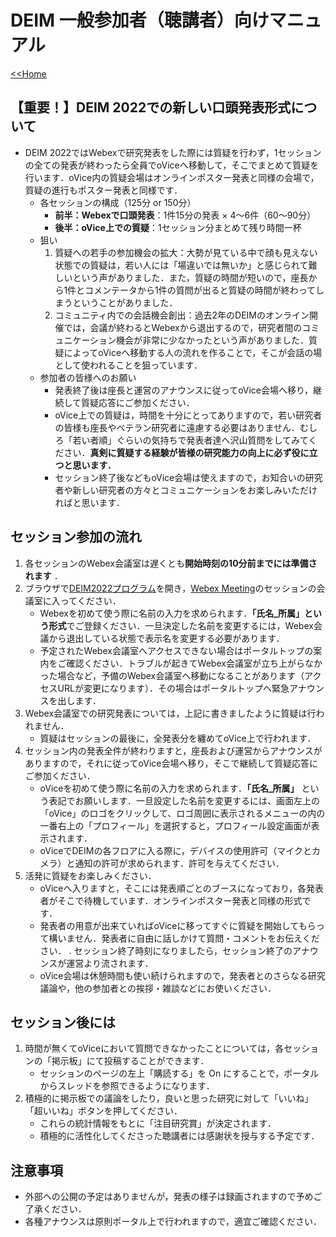 # DEIM 一般参加者（聴講者）向けマニュアル

[<<Home](README.md)

## 【重要！】DEIM 2022での新しい口頭発表形式について
* DEIM 2022ではWebexで研究発表をした際には質疑を行わず，1セッションの全ての発表が終わったら全員でoViceへ移動して，そこでまとめて質疑を行います．oVice内の質疑会場はオンラインポスター発表と同様の会場で，質疑の進行もポスター発表と同様です．
	* 各セッションの構成（125分 or 150分）
		* **前半：Webexで口頭発表**：1件15分の発表 × 4～6件（60～90分）
		* **後半：oVice上での質疑**：1セッション分まとめて残り時間一杯
	* 狙い
		1. 質疑への若手の参加機会の拡大：大勢が見ている中で顔も見えない状態での質疑は，若い人には「場違いでは無いか」と感じられて難しいという声がありました．また，質疑の時間が短いので，座長から1件とコメンテータから1件の質問が出ると質疑の時間が終わってしまうということがありました．
		3. コミュニティ内での会話機会創出：過去2年のDEIMのオンライン開催では，会議が終わるとWebexから退出するので，研究者間のコミュニケーション機会が非常に少なかったという声がありました．質疑によってoViceへ移動する人の流れを作ることで，そこが会話の場として使われることを狙っています．
	* 参加者の皆様へのお願い
		* 発表終了後は座長と運営のアナウンスに従ってoVice会場へ移り，継続して質疑応答にご参加ください．
		* oVice上での質疑は，時間を十分にとってありますので，若い研究者の皆様も座長やベテラン研究者に遠慮する必要はありません．むしろ「若い者順」ぐらいの気持ちで発表者達へ沢山質問をしてみてください．**真剣に質疑する経験が皆様の研究能力の向上に必ず役に立つと思います．**
		* セッション終了後などもoVice会場は使えますので，お知合いの研究者や新しい研究者の方々とコミュニケーションをお楽しみいただければと思います．


## セッション参加の流れ
1. 各セッションのWebex会議室は遅くとも**開始時刻の10分前までには準備されます** ．
2. ブラウザで[DEIM2022プログラム](https://cms.dbsj.org/deim2022/program/)を開き，[Webex Meeting](https://mediafiles.webex.com/ja/downloads.html)のセッションの会議室に入ってください．
    * Webexを初めて使う際に名前の入力を求められます．**「氏名_所属」という形式**でご登録ください．一旦決定した名前を変更するには，Webex会議から退出している状態で表示名を変更する必要があります．
    * 予定されたWebex会議室へアクセスできない場合はポータルトップの案内をご確認ください．トラブルが起きてWebex会議室が立ち上がらなかった場合など，予備のWebex会議室へ移動になることがあります（アクセスURLが変更になります）．その場合はポータルトップへ緊急アナウンスを出します．
3. Webex会議室での研究発表については，上記に書きましたように質疑は行われません．
    * 質疑はセッションの最後に，全発表分を纏めてoVice上で行われます．
4. セッション内の発表全件が終わりますと，座長および運営からアナウンスがありますので，それに従ってoVice会場へ移り，そこで継続して質疑応答にご参加ください．
    * oViceを初めて使う際に名前の入力を求められます．**「氏名_所属」** という表記でお願いします．一旦設定した名前を変更するには、画面左上の「oVice」のロゴをクリックして、ロゴ周囲に表示されるメニューの内の一番右上の「プロフィール」を選択すると，プロフィール設定画面が表示されます．
    * oViceでDEIMの各フロアに入る際に，デバイスの使用許可（マイクとカメラ）と通知の許可が求められます．許可を与えてください．
5. 活発に質疑をお楽しみください． 
    * oViceへ入りますと，そこには発表順ごとのブースになっており，各発表者がそこで待機しています．オンラインポスター発表と同様の形式です．
    * 発表者の用意が出来ていればoViceに移ってすぐに質疑を開始してもらって構いません．発表者に自由に話しかけて質問・コメントをお伝えください．
. セッション終了時刻になりましたら，セッション終了のアナウンスが運営より流されます． 
    * oVice会場は休憩時間も使い続けられますので，発表者とのさらなる研究議論や，他の参加者との挨拶・雑談などにお使いください．


## セッション後には
1. 時間が無くてoViceにおいて質問できなかったことについては，各セッションの「掲示板」にて投稿することができます．
    * セッションのページの左上「購読する」を On にすることで，ポータルからスレッドを参照できるようになります．
2. 積極的に掲示板での議論をしたり，良いと思った研究に対して「いいね」「超いいね」ボタンを押してください．
    * これらの統計情報をもとに「注目研究賞」が決定されます．
    * 積極的に活性化してくださった聴講者には感謝状を授与する予定です．

## 注意事項
- 外部への公開の予定はありませんが，発表の様子は録画されますので予めご了承ください．
- 各種アナウンスは原則ポータル上で行われますので，適宜ご確認ください．
